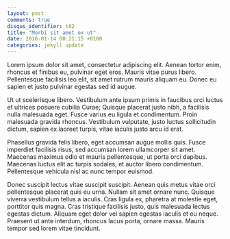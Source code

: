 ```yaml
---
layout: post
comments: true
disqus_identifier: t02
title: "Morbi sit amet ex ut"
date: 2016-01-14 00:21:15 +0100
categories: jekyll update
---
```

Lorem ipsum dolor sit amet, consectetur adipiscing elit. Aenean tortor enim, rhoncus et finibus eu, pulvinar eget eros. Mauris vitae purus libero. Pellentesque facilisis leo elit, sit amet rutrum mauris aliquam eu. Donec eu sapien et justo pulvinar egestas sed id augue.

Ut ut scelerisque libero. Vestibulum ante ipsum primis in faucibus orci luctus et ultrices posuere cubilia Curae; Quisque placerat justo nibh, a facilisis nulla malesuada eget. Fusce varius eu ligula et condimentum. Proin malesuada gravida rhoncus. Vestibulum vulputate, justo luctus sollicitudin dictum, sapien ex laoreet turpis, vitae iaculis justo arcu id erat.

Phasellus gravida felis libero, eget accumsan augue mollis quis. Fusce imperdiet facilisis risus, sed accumsan lorem ullamcorper sit amet. Maecenas maximus odio et mauris pellentesque, ut porta orci dapibus. Maecenas luctus elit ac turpis sodales, et auctor libero condimentum. Pellentesque vehicula nisl ac nunc tempor euismod.

Donec suscipit lectus vitae suscipit suscipit. Aenean quis metus vitae orci pellentesque placerat quis eu urna. Nullam sit amet ornare nunc. Quisque viverra vestibulum tellus a iaculis. Cras ligula ex, pharetra at molestie eget, porttitor quis magna. Cras tristique facilisis justo, quis malesuada lectus egestas dictum. Aliquam eget dolor vel sapien egestas iaculis et eu neque. Praesent ut ante interdum, rhoncus lacus porta, ornare massa. Mauris tempor sed lorem vitae tincidunt.
